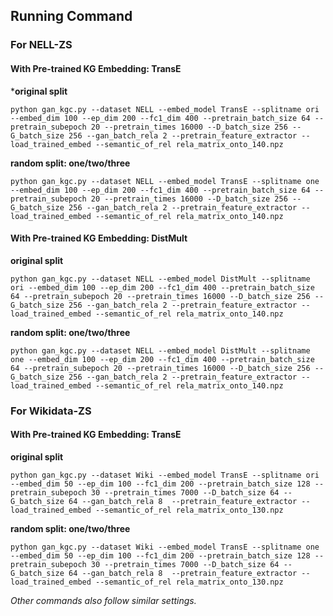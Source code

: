 ## Running Command


### For NELL-ZS

#### With Pre-trained KG Embedding: TransE
***original split**
```
python gan_kgc.py --dataset NELL --embed_model TransE --splitname ori  --embed_dim 100 --ep_dim 200 --fc1_dim 400 --pretrain_batch_size 64 --pretrain_subepoch 20 --pretrain_times 16000 --D_batch_size 256 --G_batch_size 256 --gan_batch_rela 2 --pretrain_feature_extractor --load_trained_embed --semantic_of_rel rela_matrix_onto_140.npz
```
**random split: one/two/three**
```
python gan_kgc.py --dataset NELL --embed_model TransE --splitname one  --embed_dim 100 --ep_dim 200 --fc1_dim 400 --pretrain_batch_size 64 --pretrain_subepoch 20 --pretrain_times 16000 --D_batch_size 256 --G_batch_size 256 --gan_batch_rela 2 --pretrain_feature_extractor --load_trained_embed --semantic_of_rel rela_matrix_onto_140.npz
```

#### With Pre-trained KG Embedding: DistMult
**original split**
```
python gan_kgc.py --dataset NELL --embed_model DistMult --splitname ori --embed_dim 100 --ep_dim 200 --fc1_dim 400 --pretrain_batch_size 64 --pretrain_subepoch 20 --pretrain_times 16000 --D_batch_size 256 --G_batch_size 256 --gan_batch_rela 2 --pretrain_feature_extractor --load_trained_embed --semantic_of_rel rela_matrix_onto_140.npz
```
**random split: one/two/three**
```
python gan_kgc.py --dataset NELL --embed_model DistMult --splitname one --embed_dim 100 --ep_dim 200 --fc1_dim 400 --pretrain_batch_size 64 --pretrain_subepoch 20 --pretrain_times 16000 --D_batch_size 256 --G_batch_size 256 --gan_batch_rela 2 --pretrain_feature_extractor --load_trained_embed --semantic_of_rel rela_matrix_onto_140.npz
```


### For Wikidata-ZS

#### With Pre-trained KG Embedding: TransE
**original split**
```
python gan_kgc.py --dataset Wiki --embed_model TransE --splitname ori --embed_dim 50 --ep_dim 100 --fc1_dim 200 --pretrain_batch_size 128 --pretrain_subepoch 30 --pretrain_times 7000 --D_batch_size 64 --G_batch_size 64 --gan_batch_rela 8  --pretrain_feature_extractor --load_trained_embed --semantic_of_rel rela_matrix_onto_130.npz
```
**random split: one/two/three**
```
python gan_kgc.py --dataset Wiki --embed_model TransE --splitname one --embed_dim 50 --ep_dim 100 --fc1_dim 200 --pretrain_batch_size 128 --pretrain_subepoch 30 --pretrain_times 7000 --D_batch_size 64 --G_batch_size 64 --gan_batch_rela 8  --pretrain_feature_extractor --load_trained_embed --semantic_of_rel rela_matrix_onto_130.npz
```

*Other commands also follow similar settings.*